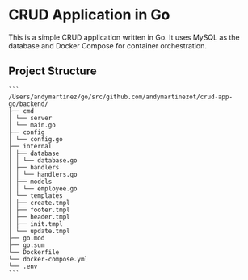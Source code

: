 # CRUD Application in Go

This is a simple CRUD application written in Go. It uses MySQL as the database and Docker Compose for container orchestration.

## Project Structure
    ```
    /Users/andymartinez/go/src/github.com/andymartinezot/crud-app-go/backend/
    ├── cmd
    │ └── server
    │ └── main.go
    ├── config
    │ └── config.go
    ├── internal
    │ ├── database
    │ │ └── database.go
    │ ├── handlers
    │ │ └── handlers.go
    │ ├── models
    │ │ └── employee.go
    │ └── templates
    │ ├── create.tmpl
    │ ├── footer.tmpl
    │ ├── header.tmpl
    │ ├── init.tmpl
    │ └── update.tmpl
    ├── go.mod
    ├── go.sum
    └── Dockerfile
    └── docker-compose.yml
    └── .env
    ```